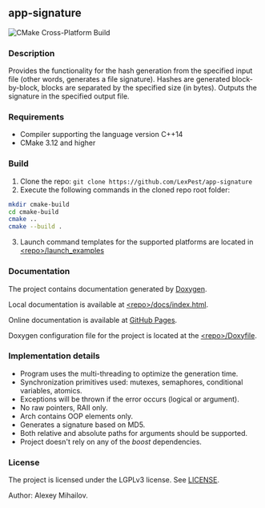 ## app-signature

![CMake Cross-Platform Build](https://github.com/LexPest/app-signature/workflows/CMake%20Cross-Platform%20Build/badge.svg)

### Description
Provides the functionality for the hash generation from the specified input file (other words, generates a file signature). Hashes are generated block-by-block, blocks are separated by the specified size (in bytes). Outputs the signature in the specified output file.

### Requirements
* Compiler supporting the language version C++14
* CMake 3.12 and higher
  
### Build
1) Clone the repo: ```git clone https://github.com/LexPest/app-signature```
2) Execute the following commands in the cloned repo root folder:
  ``` bash
  mkdir cmake-build
  cd cmake-build
  cmake ..
  cmake --build .
  ```
3) Launch command templates for the supported platforms are located in [\<repo\>/launch_examples](https://github.com/LexPest/app-signature/tree/master/launch_examples)

### Documentation
The project contains documentation generated by [Doxygen](https://www.doxygen.nl/index.html).

Local documentation is available at [\<repo\>/docs/index.html](https://github.com/LexPest/app-signature/tree/master/docs/index.html).

Online documentation is available at [GitHub Pages](https://lexpest.github.io/app-signature/).

Doxygen configuration file for the project is located at the [\<repo\>/Doxyfile](https://github.com/LexPest/app-signature/blob/master/Doxyfile).

### Implementation details
* Program uses the multi-threading to optimize the generation time.
* Synchronization primitives used: mutexes, semaphores, conditional variables, atomics.
* Exceptions will be thrown if the error occurs (logical or argument).
* No raw pointers, RAII only.
* Arch contains OOP elements only.
* Generates a signature based on MD5.
* Both relative and absolute paths for arguments should be supported.
* Project doesn't rely on any of the *boost* dependencies.


### License
The project is licensed under the LGPLv3 license. See [LICENSE](https://github.com/LexPest/app-signature/blob/master/LICENSE).

Author: Alexey Mihailov.
